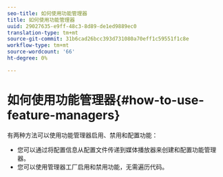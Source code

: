 ```yaml
---
seo-title: 如何使用功能管理器
title: 如何使用功能管理器
uuid: 29027635-e9ff-48c3-8d89-de1ed9889ec0
translation-type: tm+mt
source-git-commit: 31b6cad26bcc393d731080a70eff1c59551f1c8e
workflow-type: tm+mt
source-wordcount: '66'
ht-degree: 0%

---
```



# 如何使用功能管理器{#how-to-use-feature-managers}

有两种方法可以使用功能管理器启用、禁用和配置功能：

* 您可以通过将配置信息从配置文件传递到媒体播放器来创建和配置功能管理器。
* 您可以使用管理器工厂启用和禁用功能，无需遍历代码。

